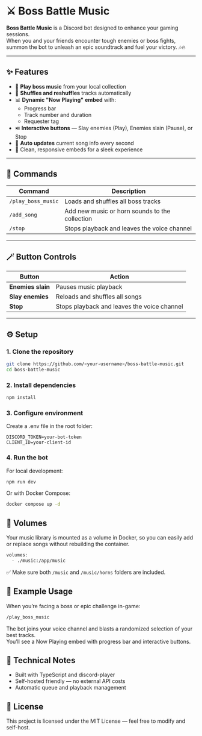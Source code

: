 # ⚔️ Boss Battle Music

**Boss Battle Music** is a Discord bot designed to enhance your gaming sessions.  
When you and your friends encounter tough enemies or boss fights, summon the bot to unleash an epic soundtrack and fuel your victory. 🎶🔥

---

## ✨ Features

- 🎵 **Play boss music** from your local collection
- 🔀 **Shuffles and reshuffles** tracks automatically
- 📊 **Dynamic "Now Playing" embed** with:
  - Progress bar
  - Track number and duration
  - Requester tag
- ⏯️ **Interactive buttons** — Slay enemies (Play), Enemies slain (Pause), or Stop
- 📡 **Auto updates** current song info every second
- 💬 Clean, responsive embeds for a sleek experience

---

## 🧩 Commands

| Command            | Description                                    |
| ------------------ | ---------------------------------------------- |
| `/play_boss_music` | Loads and shuffles all boss tracks             |
| `/add_song`        | Add new music or horn sounds to the collection |
| `/stop`            | Stops playback and leaves the voice channel    |

---

## 🪄 Button Controls

| Button            | Action                                      |
| ----------------- | ------------------------------------------- |
| **Enemies slain** | Pauses music playback                       |
| **Slay enemies**  | Reloads and shuffles all songs              |
| **Stop**          | Stops playback and leaves the voice channel |

---

## ⚙️ Setup

### 1. Clone the repository

```bash
git clone https://github.com/<your-username>/boss-battle-music.git
cd boss-battle-music
```

### 2. Install dependencies

```bash
npm install
```

### 3. Configure environment

Create a .env file in the root folder:

```
DISCORD_TOKEN=your-bot-token
CLIENT_ID=your-client-id
```

### 4. Run the bot

For local development:

```bash
npm run dev
```

Or with Docker Compose:

```bash
docker compose up -d
```

## 💾 Volumes

Your music library is mounted as a volume in Docker, so you can easily add or replace songs without rebuilding the container.

```bash
volumes:
  - ./music:/app/music
```

✅ Make sure both `/music` and `/music/horns` folders are included.

## 🚀 Example Usage

When you’re facing a boss or epic challenge in-game:

```bash
/play_boss_music
```

The bot joins your voice channel and blasts a randomized selection of your best tracks.  
You’ll see a Now Playing embed with progress bar and interactive buttons.

## 🧠 Technical Notes

- Built with TypeScript and discord-player
- Self-hosted friendly — no external API costs
- Automatic queue and playback management

## 🏁 License

This project is licensed under the MIT License — feel free to modify and self-host.
